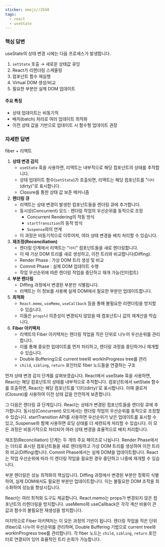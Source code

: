 ```yaml
---
sticker: emoji//2b50
tags:
  - react
  - useState
---
```

### 핵심 답변
useState의 상태 변경 시에는 다음 프로세스가 발생합니다.

1. `setState` 호출 → 새로운 상태값 큐잉
2. React가 리렌더링 스케줄링
3. 컴포넌트 함수 재실행 
4. Virtual DOM 생성/비교
5. 필요한 부분만 실제 DOM 업데이트
#### 주요 특징
- 상태 업데이트는 비동기적
- 배치(batch) 처리로 여러 업데이트 최적화
- 이전 상태 값을 기반으로 업데이트 시 함수형 업데이트 권장

### 자세한 답변
fiber + 리액트 

1. **상태 변경 감지**
   * `useState` 훅을 사용하면, 리액트는 내부적으로 해당 컴포넌트의 상태를 추적합니다.
   * 상태 업데이트 함수(`setState`)가 호출되면, 리액트는 해당 컴포넌트를 "`더티`(dirty)"로 표시합니다.
   * Closure를 통한 상태 값 보존 메커니즘
2. **렌더링 큐**
   * 리액트는 상태 변경이 발생한 컴포넌트들을 렌더링 큐에 추가합니다.
   * 동시성(Concurrent) 모드 : 렌더링 작업의 우선순위를 동적으로 조정
	   * Concurrent Rendering의 작동 방식
	   * `startTransition`의 동작 방식
	   - `Suspense`와의 연계
   * 이 과정은 비동기적으로 이루어져, 여러 상태 변경을 배치 처리할 수 있습니다.
3. **재조정(Reconciliation)**
   * 렌더링 단계에서 리액트는 "`더티`" 컴포넌트들을 새로 렌더링합니다.
   * 이 때 가상 DOM 트리를 새로 생성하고, 이전 트리와 비교합니다(Diffing).
   * Render Phase : 가상 DOM 트리 생성 및 비교
   * Commit Phase : 실제 DOM 업데이트 수행
   - 작업 우선순위에 따른 렌더링 작업을 중단하고 재개 가능(인터럽트)
4. **부분 렌더링**
   * Diffing 과정에서 변경된 부분만 식별됩니다.
   * 리액트는 이 정보를 사용해 실제 DOM에서 필요한 부분만 업데이트합니다.
5. **최적화**
   * `React.memo`, `useMemo`, `useCallback` 등을 통해 불필요한 리렌더링을 방지할 수 있습니다.
   * 이들은 `props`나 의존성이 변경되지 않았을 때 컴포넌트나 값의 재계산을 막습니다.
6. **Fiber 아키텍처**
   * 리액트의 Fiber 아키텍처는 렌더링 작업을 작은 단위로 나누어 우선순위를 관리합니다.
   * 이를 통해 중요한 업데이트를 먼저 처리하고, 렌더링 과정을 중단하거나 재개할 수 있습니다.
   - Double Buffering으로 current tree와 workInProgress tree를 관리
   - `child`, `sibling`, `return` 포인터로 fiber 노드들을 연결하는 구조

먼저 상태 변경 감지 단계를 살펴보겠습니다. React에서 useState 훅을 사용하면, React는 해당 컴포넌트의 상태를 내부적으로 추적합니다. 컴포넌트에서 setState 함수를 호출하면, React는 해당 컴포넌트를 '더티(dirty)'로 표시합니다. 이때 클로저(Closure)를 사용하여 이전 상태 값을 안전하게 보존합니다.

그 다음은 렌더링 큐 단계입니다. React는 상태가 변경된 컴포넌트들을 렌더링 큐에 추가합니다. 동시성(Concurrent) 모드에서는 렌더링 작업의 우선순위를 동적으로 조정할 수 있습니다. startTransition API를 사용하면 우선순위가 낮은 업데이트를 표시할 수 있고, Suspense와 함께 사용하면 로딩 상태를 더 세련되게 처리할 수 있습니다. 이 모든 과정은 비동기적으로 처리되어 여러 상태 변경을 효율적으로 배치 처리합니다.

재조정(Reconciliation) 단계는 두 개의 주요 페이즈로 나뉩니다. Render Phase에서는 더티로 표시된 컴포넌트들을 새로 렌더링하고 가상 DOM 트리를 생성하여 이전 트리와 비교(Diffing)합니다. Commit Phase에서는 실제 DOM을 업데이트합니다. React는 작업 우선순위에 따라 이 렌더링 작업을 필요한 경우 중단하고 나중에 재개할 수 있습니다.

부분 렌더링은 성능 최적화의 핵심입니다. Diffing 과정에서 변경된 부분만 정확히 식별하여, 실제 DOM에서도 필요한 부분만 업데이트합니다. 이는 불필요한 DOM 조작을 최소화하여 성능을 향상시킵니다.

React는 여러 최적화 도구도 제공합니다. React.memo는 props가 변경되지 않은 컴포넌트의 리렌더링을 방지합니다. useMemo와 useCallback은 각각 계산 비용이 큰 값과 함수의 불필요한 재생성을 방지합니다.

마지막으로 Fiber 아키텍처는 이 모든 과정의 기반이 됩니다. 렌더링 작업을 작은 단위(fiber)로 나누어 우선순위를 관리하며, Double Buffering 기법으로 current tree와 workInProgress tree를 관리합니다. 각 fiber 노드는 `child`, `sibling`, `return` 포인터로 연결되어 있어 효율적인 트리 순회가 가능합니다.
